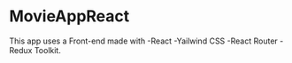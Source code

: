 # MovieAppReact

This app uses a Front-end made with 
-React
-Yailwind CSS 
-React Router
-Redux Toolkit.
